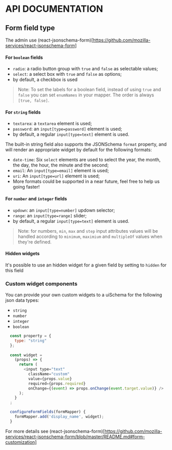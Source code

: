 # API DOCUMENTATION

## Form field type
The admin use (react-jsonschema-form)[https://github.com/mozilla-services/react-jsonschema-form]

#### For `boolean` fields

  * `radio`: a radio button group with `true` and `false` as selectable values;
  * `select`: a select box with `true` and `false` as options;
  * by default, a checkbox is used

> Note: To set the labels for a boolean field, instead of using `true` and `false` 
you can set `enumNames` in your mapper. The order is always `[true, false]`.

#### For `string` fields

  * `textarea`: a `textarea` element is used;
  * `password`: an `input[type=password]` element is used;
  * by default, a regular `input[type=text]` element is used.

The built-in string field also supports the JSONSchema `format` property, and 
will render an appropriate widget by default for the following formats:

- `date-time`: Six `select` elements are used to select the year, the month, the day, the hour, the minute and the second;
- `email`: An `input[type=email]` element is used;
- `uri`: An `input[type=url]` element is used;
- More formats could be supported in a near future, feel free to help us going faster!

#### For `number` and `integer` fields

  * `updown`: an `input[type=number]` updown selector;
  * `range`: an `input[type=range]` slider;
  * by default, a regular `input[type=text]` element is used.

> Note: for numbers, `min`, `max` and `step` input attributes values will be 
handled according to `minimum`, `maximium` and `multipleOf` values when they're defined.

#### Hidden widgets

It's possible to use an hidden widget for a given field by setting to `hidden` for this field

### Custom widget components

You can provide your own custom widgets to a uiSchema for the following json data types:

- `string`
- `number`
- `integer`
- `boolean`

```js
  const property = {
    type: "string"
  };
  
  const widget = 
    (props) => {
      return (
        <input type="text"
          className="custom"
          value={props.value}
          required={props.required}
          onChange={(event) => props.onChange(event.target.value)} />
      );
    }
  ;

  configureFormFields(formMapper) {
    formMapper.add('display_name', widget);
  }
```

For more details see (react-jsonschema-form)[https://github.com/mozilla-services/react-jsonschema-form/blob/master/README.md#form-customization]